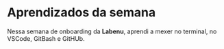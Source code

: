 # Aprendizados da semana
Nessa semana de onboarding da **Labenu**, aprendi a mexer no terminal, no VSCode, GitBash e GitHUb.